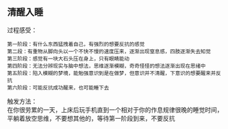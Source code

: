 ## 清醒入睡
过程感受：   
```
第一阶段：有什么东西猛拽着自己，有强烈的想要反抗的感觉   
第二段：有重物从脚向头以一个不快不慢的速度压来，逐渐出现窒息感，四肢逐渐失去知觉   
第三阶段：感觉有一块大石头压在身上，只有眼睛能动   
第四阶段：无法分辨现实与脑中想法，思维逐渐模糊，奇奇怪怪的想法逐渐出现在思绪中   
第五阶段：陷入模糊的梦境，能勉强意识到是在做梦，但意识并不清醒，下意识的想要醒来并反抗   
第六阶段：可能反抗成功醒来，也可能睡下去   
```
触发方法：   
在你很劳累的一天，上床后玩手机直到一个相对于你的作息规律很晚的睡觉时间，平躺着放空思维，不要想其他的，等待第一阶段到来，不要反抗   